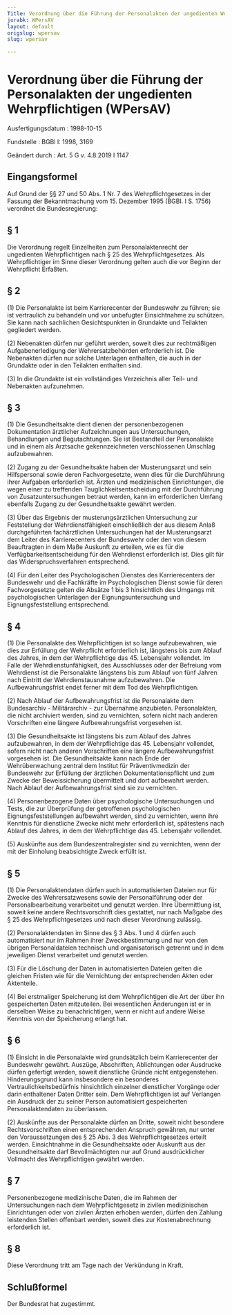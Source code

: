 ```yaml
---
Title: Verordnung über die Führung der Personalakten der ungedienten Wehrpflichtigen
jurabk: WPersAV
layout: default
origslug: wpersav
slug: wpersav

---
```


# Verordnung über die Führung der Personalakten der ungedienten Wehrpflichtigen (WPersAV)

Ausfertigungsdatum
:   1998-10-15

Fundstelle
:   BGBl I: 1998, 3169

Geändert durch
:   Art. 5 G v. 4.8.2019 I 1147



## Eingangsformel

Auf Grund der §§ 27 und 50 Abs. 1 Nr. 7 des Wehrpflichtgesetzes in der Fassung der Bekanntmachung vom 15. Dezember 1995 (BGBl. I S. 1756) verordnet die Bundesregierung:


## § 1

Die Verordnung regelt Einzelheiten zum Personalaktenrecht der ungedienten Wehrpflichtigen nach § 25 des Wehrpflichtgesetzes. Als Wehrpflichtiger im Sinne dieser Verordnung gelten auch die vor Beginn der Wehrpflicht Erfaßten.


## § 2

(1) Die Personalakte ist beim Karrierecenter der Bundeswehr zu führen; sie ist vertraulich zu behandeln und vor unbefugter Einsichtnahme zu schützen. Sie kann nach sachlichen Gesichtspunkten in Grundakte und Teilakten gegliedert werden.

(2) Nebenakten dürfen nur geführt werden, soweit dies zur rechtmäßigen Aufgabenerledigung der Wehrersatzbehörden erforderlich ist. Die Nebenakten dürfen nur solche Unterlagen enthalten, die auch in der Grundakte oder in den Teilakten enthalten sind.

(3) In die Grundakte ist ein vollständiges Verzeichnis aller Teil- und Nebenakten aufzunehmen.


## § 3

(1) Die Gesundheitsakte dient dienen der personenbezogenen Dokumentation ärztlicher Aufzeichnungen aus Untersuchungen, Behandlungen und Begutachtungen. Sie ist Bestandteil der Personalakte und in einem als Arztsache gekennzeichneten verschlossenen Umschlag aufzubewahren.

(2) Zugang zu der Gesundheitsakte haben der Musterungsarzt und sein Hilfspersonal sowie deren Fachvorgesetzte, wenn dies für die Durchführung ihrer Aufgaben erforderlich ist. Ärzten und medizinischen Einrichtungen, die wegen einer zu treffenden Tauglichkeitsentscheidung mit der Durchführung von Zusatzuntersuchungen betraut werden, kann im erforderlichen Umfang ebenfalls Zugang zu der Gesundheitsakte gewährt werden.

(3) Über das Ergebnis der musterungsärztlichen Untersuchung zur Feststellung der Wehrdienstfähigkeit einschließlich der aus diesem Anlaß durchgeführten fachärztlichen Untersuchungen hat der Musterungsarzt dem Leiter des Karrierecenters der Bundeswehr oder den von diesem Beauftragten in dem Maße Auskunft zu erteilen, wie es für die Verfügbarkeitsentscheidung für den Wehrdienst erforderlich ist. Dies gilt für das Widerspruchsverfahren entsprechend.

(4) Für den Leiter des Psychologischen Dienstes des Karrierecenters der Bundeswehr und die Fachkräfte im Psychologischen Dienst sowie für deren Fachvorgesetzte gelten die Absätze 1 bis 3 hinsichtlich des Umgangs mit psychologischen Unterlagen der Eignungsuntersuchung und Eignungsfeststellung entsprechend.


## § 4

(1) Die Personalakte des Wehrpflichtigen ist so lange aufzubewahren, wie dies zur Erfüllung der Wehrpflicht erforderlich ist, längstens bis zum Ablauf des Jahres, in dem der Wehrpflichtige das 45. Lebensjahr vollendet. Im Falle der Wehrdienstunfähigkeit, des Ausschlusses oder der Befreiung vom Wehrdienst ist die Personalakte längstens bis zum Ablauf von fünf Jahren nach Eintritt der Wehrdienstausnahme aufzubewahren. Die Aufbewahrungsfrist endet ferner mit dem Tod des Wehrpflichtigen.

(2) Nach Ablauf der Aufbewahrungsfrist ist die Personalakte dem Bundesarchiv - Militärarchiv - zur Übernahme anzubieten. Personalakten, die nicht archiviert werden, sind zu vernichten, sofern nicht nach anderen Vorschriften eine längere Aufbewahrungsfrist vorgesehen ist.

(3) Die Gesundheitsakte ist längstens bis zum Ablauf des Jahres aufzubewahren, in dem der Wehrpflichtige das 45. Lebensjahr vollendet, sofern nicht nach anderen Vorschriften eine längere Aufbewahrungsfrist vorgesehen ist. Die Gesundheitsakte kann nach Ende der Wehrüberwachung zentral dem Institut für Präventivmedizin der Bundeswehr zur Erfüllung der ärztlichen Dokumentationspflicht und zum Zwecke der Beweissicherung übermittelt und dort aufbewahrt werden. Nach Ablauf der Aufbewahrungsfrist sind sie zu vernichten.

(4) Personenbezogene Daten über psychologische Untersuchungen und Tests, die zur Überprüfung der getroffenen psychologischen Eignungsfeststellungen aufbewahrt werden, sind zu vernichten, wenn ihre Kenntnis für dienstliche Zwecke nicht mehr erforderlich ist, spätestens nach Ablauf des Jahres, in dem der Wehrpflichtige das 45. Lebensjahr vollendet.

(5) Auskünfte aus dem Bundeszentralregister sind zu vernichten, wenn der mit der Einholung beabsichtigte Zweck erfüllt ist.


## § 5

(1) Die Personalaktendaten dürfen auch in automatisierten Dateien nur für Zwecke des Wehrersatzwesens sowie der Personalführung oder der Personalbearbeitung verarbeitet und genutzt werden. Ihre Übermittlung ist, soweit keine andere Rechtsvorschrift dies gestattet, nur nach Maßgabe des § 25 des Wehrpflichtgesetzes und nach dieser Verordnung zulässig.

(2) Personalaktendaten im Sinne des § 3 Abs. 1 und 4 dürfen auch automatisiert nur im Rahmen ihrer Zweckbestimmung und nur von den übrigen Personaldateien technisch und organisatorisch getrennt und in dem jeweiligen Dienst verarbeitet und genutzt werden.

(3) Für die Löschung der Daten in automatisierten Dateien gelten die gleichen Fristen wie für die Vernichtung der entsprechenden Akten oder Aktenteile.

(4) Bei erstmaliger Speicherung ist dem Wehrpflichtigen die Art der über ihn gespeicherten Daten mitzuteilen. Bei wesentlichen Änderungen ist er in derselben Weise zu benachrichtigen, wenn er nicht auf andere Weise Kenntnis von der Speicherung erlangt hat.


## § 6

(1) Einsicht in die Personalakte wird grundsätzlich beim Karrierecenter der Bundeswehr gewährt. Auszüge, Abschriften, Ablichtungen oder Ausdrucke dürfen gefertigt werden, soweit dienstliche Gründe nicht entgegenstehen. Hinderungsgrund kann insbesondere ein besonderes Vertraulichkeitsbedürfnis hinsichtlich einzelner dienstlicher Vorgänge oder darin enthaltener Daten Dritter sein. Dem Wehrpflichtigen ist auf Verlangen ein Ausdruck der zu seiner Person automatisiert gespeicherten Personalaktendaten zu überlassen.

(2) Auskünfte aus der Personalakte dürfen an Dritte, soweit nicht besondere Rechtsvorschriften einen entsprechenden Anspruch gewähren, nur unter den Voraussetzungen des § 25 Abs. 3 des Wehrpflichtgesetzes erteilt werden. Einsichtnahme in die Gesundheitsakte oder Auskunft aus der Gesundheitsakte darf Bevollmächtigten nur auf Grund ausdrücklicher Vollmacht des Wehrpflichtigen gewährt werden.


## § 7

Personenbezogene medizinische Daten, die im Rahmen der Untersuchungen nach dem Wehrpflichtgesetz in zivilen medizinischen Einrichtungen oder von zivilen Ärzten erhoben werden, dürfen den Zahlung leistenden Stellen offenbart werden, soweit dies zur Kostenabrechnung erforderlich ist.


## § 8

Diese Verordnung tritt am Tage nach der Verkündung in Kraft.


## Schlußformel

Der Bundesrat hat zugestimmt.

